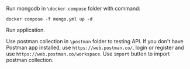Run mongodb in `\docker-compose` folder with command:

```
docker compose -f mongo.yml up -d
```

Run application. 

Use postman collection in `\postman` folder to testing API. 
If you don't have Postman app installed, use `https://web.postman.co/`, login or register 
and use `https://web.postman.co/workspace`. Use `import` button to import postman collection.

